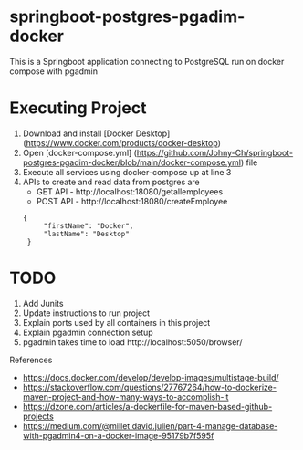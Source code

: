# springboot-postgres-pgadim-docker
This is a Springboot application connecting to PostgreSQL run on docker compose with pgadmin

# Executing Project
1. Download and install [Docker Desktop] (https://www.docker.com/products/docker-desktop)
2. Open [docker-compose.yml] (https://github.com/Johny-Ch/springboot-postgres-pgadim-docker/blob/main/docker-compose.yml) file
3. Execute all services using docker-compose up at line 3
4. APIs to create and read data from postgres are
   * GET API - http://localhost:18080/getallemployees
   * POST API - http://localhost:18080/createEmployee
   ```
   {
        "firstName": "Docker",
        "lastName": "Desktop"
    }
   ```

# TODO
1. Add Junits
2. Update instructions to run project 
3. Explain ports used by all containers in this project
4. Explain pgadmin connection setup
5. pgadmin takes time to load http://localhost:5050/browser/
   
References
* https://docs.docker.com/develop/develop-images/multistage-build/
* https://stackoverflow.com/questions/27767264/how-to-dockerize-maven-project-and-how-many-ways-to-accomplish-it
* https://dzone.com/articles/a-dockerfile-for-maven-based-github-projects
* https://medium.com/@millet.david.julien/part-4-manage-database-with-pgadmin4-on-a-docker-image-95179b7f595f
